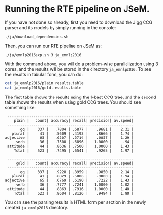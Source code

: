 # Running the RTE pipeline on JSeM.

If you have not done so already, first you need to download the Jigg CCG parser and its models by simply running in the console:

```bash
./ja/download_dependencies.sh
```

Then, you can run our RTE pipeline on JSeM as:

```
./ja/emnlp2016exp.sh 3 ja_emnlp2016
```

With the command above, you will do a problem-wise parallelization using 3 cores, and the results
will be stored in the directory `ja_emnlp2016`. To see the results in tabular form, you can do:

```bash
cat ja_emnlp2016/plain.results.table
cat ja_emnlp2016/gold.results.table
```

The first table shows the results using the 1-best CCG tree,
and the second table shows the results when using gold CCG trees.
You should see something like:

```
 ----------------------------------------------------------
    plain |   count| accuracy| recall| precision| av.speed| 
 ----------------------------------------------------------
       gq |    337 |   .7804 | .6877 |    .9681 |    2.31 |
   plural |     41 |   .5609 | .4193 |    .8666 |    1.74 |
adjective |     65 |   .6307 | .5714 |    .6857 |    1.29 |
     verb |     36 |   .7500 | .6896 |   1.0000 |     .94 |
 attitude |     44 |   .8636 | .7500 |   1.0000 |    1.43 |
    Total |    523 |   .7495 | .6541 |    .9265 |    1.97 |

 ----------------------------------------------------------
     gold |   count| accuracy| recall| precision| av.speed| 
 ----------------------------------------------------------
       gq |    337 |   .9228 | .8959 |    .9850 |    2.14 |
   plural |     41 |   .6829 | .5806 |    .9000 |    1.94 |
adjective |     65 |   .6769 | .6190 |    .7222 |    1.43 |
     verb |     36 |   .7777 | .7241 |   1.0000 |    1.02 |
 attitude |     44 |   .8863 | .7916 |   1.0000 |    1.48 |
    Total |    523 |   .8604 | .8126 |    .9494 |    1.90 |
```

You can see the parsing results in HTML form per section in the newly created `ja_emnlp2016` directory.
